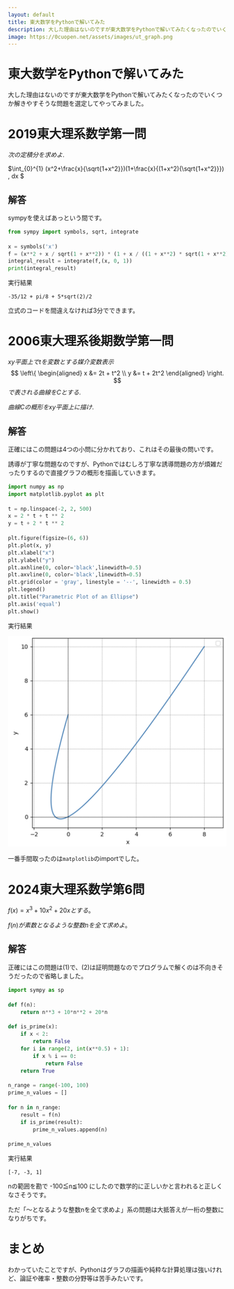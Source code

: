 ```yaml
---
layout: default
title: 東大数学をPythonで解いてみた
description: 大した理由はないのですが東大数学をPythonで解いてみたくなったのでいくつか解きやすそうな問題を選定してやってみました。
image: https://0cuopen.net/assets/images/ut_graph.png
---
```


# 東大数学をPythonで解いてみた

大した理由はないのですが東大数学をPythonで解いてみたくなったのでいくつか解きやすそうな問題を選定してやってみました。

# 2019東大理系数学第一問

$次の定積分を求めよ.$

$\int_{0}^{1} (x^2+\frac{x}{\sqrt{1+x^2}})(1+\frac{x}{(1+x^2){\sqrt{1+x^2}}}) \, dx $

## 解答

sympyを使えばあっという間です。

```python
from sympy import symbols, sqrt, integrate

x = symbols('x')
f = (x**2 + x / sqrt(1 + x**2)) * (1 + x / ((1 + x**2) * sqrt(1 + x**2)))
integral_result = integrate(f,(x, 0, 1))
print(integral_result)
```

実行結果

```
-35/12 + pi/8 + 5*sqrt(2)/2
```

立式のコードを間違えなければ3分でできます。

# 2006東大理系後期数学第一問


$xy平面上でtを変数とする媒介変数表示$
$$
\left\{
\begin{aligned}
x &= 2t + t^2 \\
y &= t + 2t^2
\end{aligned}
\right.
$$
$で表される曲線をCとする.$

$曲線Cの概形をxy平面上に描け.$

## 解答

正確にはこの問題は4つの小問に分かれており、これはその最後の問いです。

誘導が丁寧な問題なのですが、Pythonではむしろ丁寧な誘導問題の方が煩雑だったりするので直接グラフの概形を描画していきます。

```python
import numpy as np
import matplotlib.pyplot as plt

t = np.linspace(-2, 2, 500)
x = 2 * t + t ** 2
y = t + 2 * t ** 2

plt.figure(figsize=(6, 6))
plt.plot(x, y)
plt.xlabel("x")
plt.ylabel("y")
plt.axhline(0, color='black',linewidth=0.5)
plt.axvline(0, color='black',linewidth=0.5)
plt.grid(color = 'gray', linestyle = '--', linewidth = 0.5)
plt.legend()
plt.title("Parametric Plot of an Ellipse")
plt.axis('equal')
plt.show()
```

実行結果

<img src="assets/images/ut_graph.png" alt="ut_graph" class="blog_image">

一番手間取ったのは`matplotlib`のimportでした。

# 2024東大理系数学第6問

$f(x)=x^3+10x^2+20xとする。$

$f(n)が素数となるような整数nを全て求めよ。$

## 解答

正確にはこの問題は(1)で、(2)は証明問題なのでプログラムで解くのは不向きそうだったので省略しました。

```python
import sympy as sp

def f(n):
    return n**3 + 10*n**2 + 20*n

def is_prime(x):
    if x < 2:
        return False
    for i in range(2, int(x**0.5) + 1):
        if x % i == 0:
            return False
    return True

n_range = range(-100, 100)
prime_n_values = []

for n in n_range:
    result = f(n)
    if is_prime(result):
        prime_n_values.append(n)

prime_n_values
```

実行結果

```
[-7, -3, 1]
```

nの範囲を勘で -100≦n≦100 にしたので数学的に正しいかと言われると正しくなさそうです。

ただ「〜となるような整数nを全て求めよ」系の問題は大抵答えが一桁の整数になりがちです。

# まとめ

わかっていたことですが、Pythonはグラフの描画や純粋な計算処理は強いけれど、論証や確率・整数の分野等は苦手みたいです。
